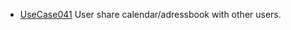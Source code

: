  * [UseCase041](https://github.com/DomainDrivenArchitecture/ddaRequirement/blob/master/en/requirements/UseCase041.md) User share calendar/adressbook with other users.
